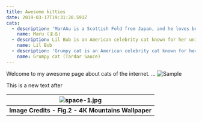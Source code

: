 ```yaml
---
title: Awesome kitties
date: 2019-03-17T19:31:20.591Z
cats:
  - description: 'MarAAu is a Scottish Fold from Japan, and he loves boxes.'
    name: Maru (まる)
  - description: Lil Bub is an American celebrity cat known for her unique appearance.
    name: Lil Bub
  - description: 'Grumpy cat is an American celebrity cat known for her grumpy appearance.'
    name: Grumpy cat (Tardar Sauce)
---
```


Welcome to my awesome page about cats of the internet.
...
![Sample](/assets/images/social-image.jpg)

This is a new text after

| ![space-1.jpg](https://blog-assets.thedyrt.com/uploads/2019/01/shutterstock_1033306540-1.jpg) |
| :-------------------------------------------------------------------------------------------: |
|                     <b>Image Credits - Fig.2 - 4K Mountains Wallpaper</b>                     |
